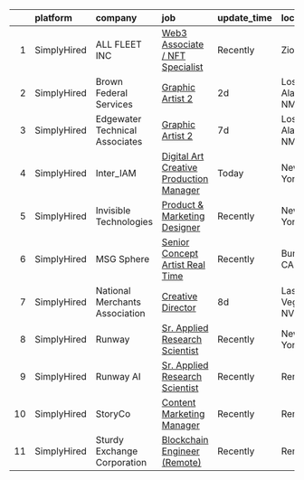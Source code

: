 

|    | platform    | company                        | job                                                                                                                                                   | update_time   | location       |
|---:|:------------|:-------------------------------|:------------------------------------------------------------------------------------------------------------------------------------------------------|:--------------|:---------------|
|  1 | SimplyHired | ALL FLEET INC                  | [Web3 Associate / NFT Specialist](https://www.simplyhired.com/job/-hZECqH1BXC460t1zO6S21o_mKX7fvmv1e5NFAHNiniRFAc5SqJr7Q?q=generative+artist)         | Recently      | Zion, IL       |
|  2 | SimplyHired | Brown Federal Services         | [Graphic Artist 2](https://www.simplyhired.com/job/Q4WDYTdQeMzx3ZFJt6wLdme95g9isRArQQ7YgQ3BRrVOnsWKbgVF8A?q=generative+artist)                        | 2d            | Los Alamos, NM |
|  3 | SimplyHired | Edgewater Technical Associates | [Graphic Artist 2](https://www.simplyhired.com/job/NL7cbaFFjnAUlONCvNRGYyurH5kx2krLSZfdAdUIr6Ohaoo1Z-B1Og?q=generative+artist)                        | 7d            | Los Alamos, NM |
|  4 | SimplyHired | Inter_IAM                      | [Digital Art Creative Production Manager](https://www.simplyhired.com/job/3xWk-CkX-q4a7CovvVXFe1PHRFyZb5vVv9TE4AA8yOLanFVkiJ0QWw?q=generative+artist) | Today         | New York, NY   |
|  5 | SimplyHired | Invisible Technologies         | [Product & Marketing Designer](https://www.simplyhired.com/job/HTwYmjjsODkNfYDv_CyZzBHtdoAWeqs31ufgGegB44TMZ7wNUMGZHA?q=generative+artist)            | Recently      | New York, NY   |
|  6 | SimplyHired | MSG Sphere                     | [Senior Concept Artist Real Time](https://www.simplyhired.com/job/vvqSrM6x3mQ3_SaiCWz1j5gaZM9Xjxv0y7Dmscop2Pr6XGmRYHnQbA?q=generative+artist)         | Recently      | Burbank, CA    |
|  7 | SimplyHired | National Merchants Association | [Creative Director](https://www.simplyhired.com/job/tqEzdAQ-O19yk80GAjtmxnulWiTw4HkrydwXHSCQ6KXFehcQVC_mMA?q=generative+artist)                       | 8d            | Las Vegas, NV  |
|  8 | SimplyHired | Runway                         | [Sr. Applied Research Scientist](https://www.simplyhired.com/job/9tTkkFY-eqZyrdSvCvKWNVfqWkVH8Svjc_29lorXXalIjfC-nAq1EA?q=generative+artist)          | Recently      | New York, NY   |
|  9 | SimplyHired | Runway AI                      | [Sr. Applied Research Scientist](https://www.simplyhired.com/job/QJIyeSnAdk_J2V7YtHgWH-0r3thnGAttzhBLFB-1tdlN3QoX4cNWeg?q=generative+artist)          | Recently      | Remote         |
| 10 | SimplyHired | StoryCo                        | [Content Marketing Manager](https://www.simplyhired.com/job/sZIGIzvDWabUwhkVoDsHzOCD7sCJOuQDNkT6ruu7xj8z0HOUkfkY7w?q=generative+artist)               | Recently      | Remote         |
| 11 | SimplyHired | Sturdy Exchange Corporation    | [Blockchain Engineer (Remote)](https://www.simplyhired.com/job/Hpr4NleclmbTKEeKavqdKlrN5-NCBT_NUdopMAGgXpFE0rmyleAqYA?q=generative+artist)            | Recently      | Remote         |